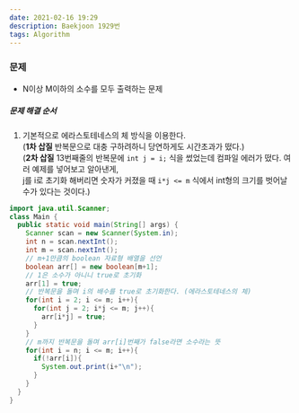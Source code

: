 ```yaml
---
date: 2021-02-16 19:29
description: Baekjoon 1929번
tags: Algorithm
---
```


### 문제
* N이상 M이하의 소수를 모두 출력하는 문제

##### 문제 해결 순서
1. 기본적으로 에라스토테네스의 체 방식을 이용한다.
<br/>(**1차 삽질** 반복문으로 대충 구하려하니 당연하게도 시간초과가 떴다.)
<br/>(**2차 삽질** 13번째줄의 반복문에 `int j = i;` 식을 썼었는데 컴파일 에러가 떴다. 여러 예제를 넣어보고 알아낸게,
<br/>j를 i로 초기화 해버리면 숫자가 커졌을 때 `i*j <= m` 식에서 int형의 크기를 벗어날 수가 있다는 것이다.)

```java
import java.util.Scanner;
class Main {
  public static void main(String[] args) {
    Scanner scan = new Scanner(System.in);
    int n = scan.nextInt();
    int m = scan.nextInt();
    // m+1만큼의 boolean 자료형 배열을 선언
    boolean arr[] = new boolean[m+1];
    // 1은 소수가 아니니 true로 초기화
    arr[1] = true;
    // 반복문을 돌며 i의 배수를 true로 초기화한다. (에라스토테네스의 체)
    for(int i = 2; i <= m; i++){
      for(int j = 2; i*j <= m; j++){
        arr[i*j] = true;
      }
    }
    // m까지 반복문을 돌며 arr[i]번째가 false라면 소수라는 뜻
    for(int i = n; i <= m; i++){
      if(!arr[i]){
        System.out.print(i+"\n");
      }
    }
  }
}
```
